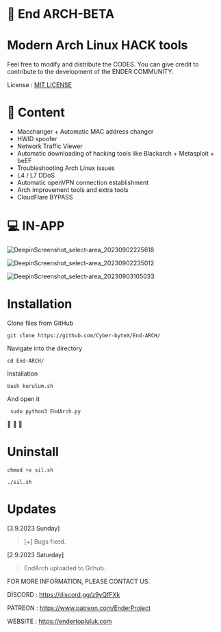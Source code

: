 # 🌌 End ARCH-BETA

# Modern Arch Linux HACK tools

Feel free to modify and distribute the CODES. You can give credit to contribute to the development of the ENDER COMMUNITY.

License : [MIT LICENSE](https://github.com/scriptkidsensei/End-ARCH/blob/main/LICENSE)

# 📡  Content

- Macchanger + Automatic MAC address changer
- HWID spoofer
- Network Traffic Viewer
- Automatic downloading of hacking tools like Blackarch + Metasploit + beEF
- Troubleshooting Arch Linux issues
- L4 / L7 DDoS
- Automatic openVPN connection establishment
- Arch improvement tools and extra tools
- CloudFlare BYPASS



# 💻 IN-APP

![DeepinScreenshot_select-area_20230902225618](https://github.com/scriptkidsensei/End-ARCH/assets/55909183/668eb98e-1f33-4971-a218-9a5a07018526)

![DeepinScreenshot_select-area_20230902235012](https://github.com/scriptkidsensei/End-ARCH/assets/55909183/382aa659-cb3a-4145-92e5-597834dc240c)

![DeepinScreenshot_select-area_20230903105033](https://github.com/scriptkidsensei/End-ARCH/assets/55909183/0d681e2d-e071-4455-8deb-bf5e3e0fbf08)



# Installation

Clone files from GitHub
``` 
git clone https://github.com/Cyber-byteX/End-ARCH/
 ``` 

Navigate into the directory

```
cd End-ARCH/
``` 

Installation

``` 
bash kurulum.sh
``` 

And open it

```
 sudo python3 EndArch.py
```

👏 👏 👏 


# Uninstall 

```
chmod +x sil.sh
```

```
./sil.sh
```

    
# Updates


 [3.9.2023 Sunday]

> [+] Bugs fixed.

 [2.9.2023 Saturday]

> EndArch uploaded to Github.


FOR MORE INFORMATION, PLEASE CONTACT US.

 DİSCORD : https://discord.gg/z9yQfFXk
 
 PATREON : https://www.patreon.com/EnderProject
 
 WEBSITE : https://endertopluluk.com





